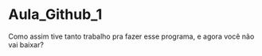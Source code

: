 # Aula_Github_1
Como assim tive tanto trabalho pra fazer esse programa, e agora você não vai baixar?
